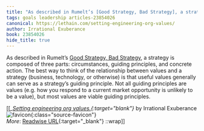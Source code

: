 ```yaml
---
title: "As described in Rumelt’s [Good Strategy, Bad Strategy], a strategy ..."
tags: goals leadership articles-23854026
canonical: https://lethain.com/setting-engineering-org-values/
author: Irrational Exuberance
book: 23854026
hide_title: true
---
```


As described in Rumelt’s [Good Strategy, Bad Strategy](https://www.amazon.com/Good-Strategy-Bad-Difference-Matters/dp/0307886239), a strategy is composed of three parts: circumstances, guiding principles, and concrete action. The best way to think of the relationship between values and a strategy (business, technology, or otherwise) is that useful values generally can serve as a strategy’s guiding principle. Not all guiding principles are values (e.g. how you respond to a current market opportunity is unlikely to be a value), but most values are viable guiding principles.


[[<cite>_[Setting engineering org values.](https://lethain.com/setting-engineering-org-values/){:target="_blank"}_</cite> by Irrational Exuberance ![favicon](https://s2.googleusercontent.com/s2/favicons?domain=lethain.com){:class="source-favicon"}<br>
_More_: [Readwise URL](https://readwise.io/open/466425706){:target="_blank"}
::wrap]]